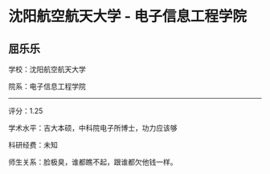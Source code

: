 # 沈阳航空航天大学 - 电子信息工程学院

## 屈乐乐

学校：沈阳航空航天大学

院系：电子信息工程学院

* * *

评分：1.25

学术水平：吉大本硕，中科院电子所博士，功力应该够

科研经费：未知

师生关系：脸极臭，谁都瞧不起，跟谁都欠他钱一样。